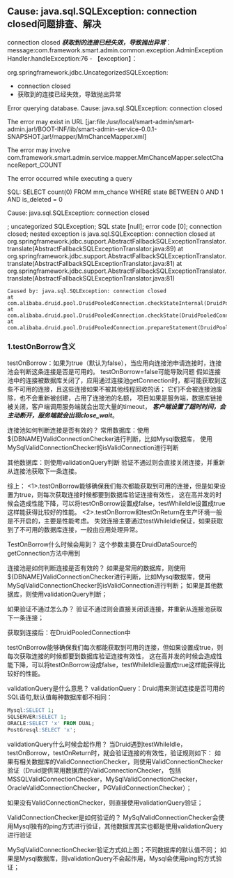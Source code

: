 ## Cause: java.sql.SQLException: connection closed问题排查、解决

connection closed ***获取到的连接已经失效，导致抛出异常***：
message:com.framework.smart.admin.common.exception.AdminExceptionHandler.handleException:76 - 【exception】：

org.springframework.jdbc.UncategorizedSQLException:

- connection closed
- 获取到的连接已经失效，导致抛出异常

Error querying database. Cause: java.sql.SQLException: connection closed

The error may exist in URL 
[jar:file:/usr/local/smart-admin/smart-admin.jar!/BOOT-INF/lib/smart-admin-service-0.0.1-SNAPSHOT.jar!/mapper/MmChanceMapper.xml]

The error may involve com.framework.smart.admin.service.mapper.MmChanceMapper.selectChanceReport_COUNT

The error occurred while executing a query

SQL: SELECT count(0) FROM mm_chance WHERE state BETWEEN 0 AND 1 AND is_deleted = 0

Cause: java.sql.SQLException: connection closed

; uncategorized SQLException; SQL state [null]; error code [0]; connection closed; nested exception is java.sql.SQLException: connection closed
at org.springframework.jdbc.support.AbstractFallbackSQLExceptionTranslator.translate(AbstractFallbackSQLExceptionTranslator.java:89)
at org.springframework.jdbc.support.AbstractFallbackSQLExceptionTranslator.translate(AbstractFallbackSQLExceptionTranslator.java:81)
at org.springframework.jdbc.support.AbstractFallbackSQLExceptionTranslator.translate(AbstractFallbackSQLExceptionTranslator.java:81)

```
Caused by: java.sql.SQLException: connection closed
at com.alibaba.druid.pool.DruidPooledConnection.checkStateInternal(DruidPooledConnection.java:1163)
at com.alibaba.druid.pool.DruidPooledConnection.checkState(DruidPooledConnection.java:1154)
at com.alibaba.druid.pool.DruidPooledConnection.prepareStatement(DruidPooledConnection.java:337)
```

### 1.testOnBorrow含义
testOnBorrow：如果为true（默认为false），当应用向连接池申请连接时，连接池会判断这条连接是否是可用的。
testOnBorrow=false可能导致问题
假如连接池中的连接被数据库关闭了，应用通过连接池getConnection时，都可能获取到这些不可用的连接，且这些连接如果不被其他线程回收的话；
它们不会被连接池废除，也不会重新被创建，占用了连接池的名额，
项目如果是服务端，数据库链接被关闭，客户端调用服务端就会出现大量的timeout，
***客户端设置了超时时间，会主动断开，服务端就会出现close_wait***。

连接池如何判断连接是否有效的？
常用数据库：使用${DBNAME}ValidConnectionChecker进行判断，比如Mysql数据库，
使用MySqlValidConnectionChecker的isValidConnection进行判断

其他数据库：则使用validationQuery判断
验证不通过则会直接关闭连接，并重新从连接池获取下一条连接。

综上：
<1>.testOnBorrow能够确保我们每次都能获取到可用的连接，但是如果设置为true，则每次获取连接时候都要到数据库验证连接有效性，
这在高并发的时候会造成性能下降，可以将testOnBorrow设置成false，testWhileIdle设置成true这样能获得比较好的性能。
<2>.testOnBorrow和testOnReturn在生产环境一般是不开启的，主要是性能考虑。
失效连接主要通过testWhileIdle保证，如果获取到了不可用的数据库连接，一般由应用处理异常。

TestOnBorrow什么时候会用到？
这个参数主要在DruidDataSource的getConnection方法中用到

连接池是如何判断连接是否有效的？
如果是常用的数据库，则使用${DBNAME}ValidConnectionChecker进行判断，比如Mysql数据库，使用MySqlValidConnectionChecker的isValidConnection进行判断；
如果是其他数据库，则使用validationQuery判断；

如果验证不通过怎么办？
验证不通过则会直接关闭该连接，并重新从连接池获取下一条连接；

获取到连接后：在DruidPooledConnection中

testOnBorrow能够确保我们每次都能获取到可用的连接，但如果设置成true，则每次获取连接的时候都要到数据库验证连接有效性，
这在高并发的时候会造成性能下降，可以将testOnBorrow设成false，testWhileIdle设置成true这样能获得比较好的性能。

validationQuery是什么意思？
validationQuery：Druid用来测试连接是否可用的SQL语句,默认值每种数据库都不相同：

```sql
Mysql:SELECT 1;
SQLSERVER:SELECT 1;
ORACLE:SELECT 'x' FROM DUAL;
PostGresql:SELECT 'x';
```

validationQuery什么时候会起作用？
当Druid遇到testWhileIdle，testOnBorrow，testOnReturn时，就会验证连接的有效性，验证规则如下：
如果有相关数据库的ValidConnectionChecker，则使用ValidConnectionChecker验证（Druid提供常用数据库的ValidConnectionChecker，
包括MSSQLValidConnectionChecker，MySqlValidConnectionChecker，OracleValidConnectionChecker，PGValidConnectionChecker）；

如果没有ValidConnectionChecker，则直接使用validationQuery验证；

ValidConnectionChecker是如何验证的？
MySqlValidConnectionChecker会使用Mysql独有的ping方式进行验证，其他数据库其实也都是使用validationQuery进行验证

MySqlValidConnectionChecker验证方式如上图；不同数据库的默认值不同；
如果是Mysql数据库，则validationQuery不会起作用，Mysql会使用ping的方式验证；




















